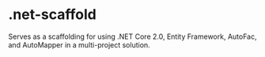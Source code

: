 # .net-scaffold
Serves as a scaffolding for using .NET Core 2.0, Entity Framework, AutoFac, and AutoMapper in a multi-project solution.

